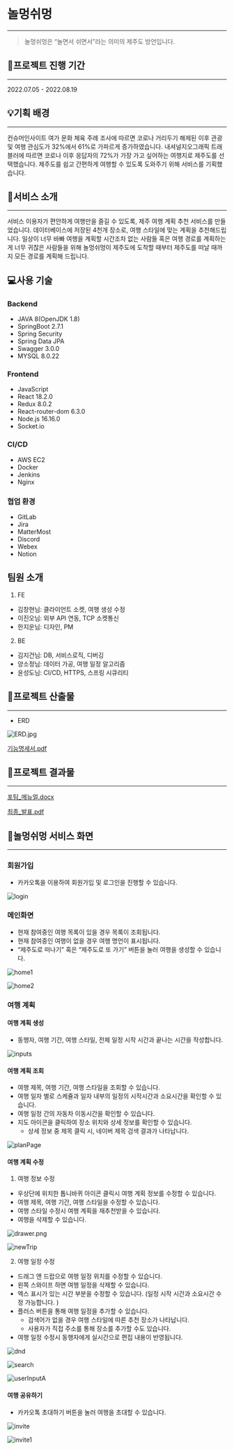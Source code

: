 # 놀멍쉬멍

---

> 놀멍쉬멍은 “놀면서 쉬면서”라는 의미의 제주도 방언입니다.

## 📅프로젝트 진행 기간

---

2022.07.05 - 2022.08.19

## 💡기획 배경

---

컨슈머인사이트 여가 문화 체육 주례 조사에 따르면 코로나 거리두기 해제된 이후 관광 및 여행 관심도가 32%에서 61%로 가파르게 증가하였습니다. 내셔널지오그래픽 트래블러에 따르면 코로나 이후 응답자의 72%가 가장 가고 싶어하는 여행지로 제주도를 선택했습니다. 제주도를 쉽고 간편하게 여행할 수 있도록 도와주기 위해 서비스를 기획했습니다.

## 📍서비스 소개

---

서비스 이용자가 편안하게 여행만을 즐길 수 있도록, 제주 여행 계획 추천 서비스를 만들었습니다.
데이터베이스에 저장된 4천개 장소로, 여행 스타일에 맞는 계획을 추천해드립니다. 일상이 너무 바빠 여행을 계획할 시간조차 없는 사람들 혹은 여행 경로를 계획하는게 너무 귀찮은 사람들을 위해 놀멍쉬멍이 제주도에 도착할 때부터 제주도를 떠날 때까지 모든 경로를 계획해 드립니다.

## 💻사용 기술

### Backend

- JAVA 8(OpenJDK 1.8)
- SpringBoot 2.7.1
- Spring Security
- Spring Data JPA
- Swagger 3.0.0
- MYSQL 8.0.22

### Frontend

- JavaScript
- React 18.2.0
- Redux 8.0.2
- React-router-dom 6.3.0
- Node.js 16.16.0
- Socket.io

### CI/CD

- AWS EC2
- Docker
- Jenkins
- Nginx

### 협업 환경

- GitLab
- Jira
- MatterMost
- Discord
- Webex
- Notion

## 팀원 소개

1. FE
  - 김창현님: 클라이언트 소켓, 여행 생성 수정
  - 이진오님: 외부 API 연동, TCP 소켓통신
  - 한지운님: 디자인, PM

2. BE
  - 김지건님: DB, 서비스로직, 디버깅
  - 양소정님: 데이터 가공, 여행 일정 알고리즘
  - 윤성도님: CI/CD, HTTPS, 스프링 시큐리티


## 📖프로젝트 산출물

---

- ERD

![ERD.jpg](README-asset/ERD.jpg)

[기능명세서.pdf](docs/기능명세서.pdf)

## 📖프로젝트 결과물

---

[포팅_메뉴얼.docx](exec/포팅_메뉴얼.docx)

[최종_발표.pdf](docs/%EC%84%9C%EC%9A%B8_6%EB%B0%98_A609_%EB%B0%9C%ED%91%9C%EC%9E%90%EB%A3%8C.pdf)

## 💎놀멍쉬멍 서비스 화면

---

### 회원가입

- 카카오톡을 이용하여 회원가입 및 로그인을 진행할 수 있습니다.

![login](README-asset/login.png)

### 메인화면

- 현재 참여중인 여행 목록이 있을 경우 목록이 조회됩니다.
- 현재 참여중인 여행이 없을 경우 여행 명언이 표시됩니다.
- “제주도로 떠나기” 혹은 “제주도로 또 가기” 버튼을 눌러 여행을 생성할 수 있습니다.

![home1](README-asset/home1.png)

![home2](README-asset/home2.png)

### 여행 계획

#### 여행 계획 생성

- 동행자, 여행 기간, 여행 스타일, 전체 일정 시작 시간과 끝나는 시간을 작성합니다.

![inputs](/uploads/0393c5150d59db291f13645e30e64bb5/inputs.gif)

#### 여행 계획 조회

- 여행 제목, 여행 기간, 여행 스타일을 조회할 수 있습니다.
- 여행 일자 별로 스케쥴과 일자 내부의 일정의 시작시간과 소요시간을 확인할 수 있습니다.
- 여행 일정 간의 자동차 이동시간을 확인할 수 있습니다.
- 지도 아이콘을 클릭하여 장소 위치와 상세 정보를 확인할 수 있습니다.
  - 상세 정보 중 제목 클릭 시, 네이버 제목 검색 결과가 나타납니다.

![planPage](README-asset/planPage.png)

#### 여행 계획 수정

1. 여행 정보 수정
- 우상단에 위치한 톱니바퀴 아이콘 클릭시 여행 계획 정보를 수정할 수 있습니다.
- 여행 제목, 여행 기간, 여행 스타일을 수정할 수 있습니다.
- 여행 스타일 수정시 여행 계획을 재추천받을 수 있습니다.
- 여행을 삭제할 수 있습니다.

![drawer.png](README-asset/drawer.png)

![newTrip](/uploads/21d35b38cb4cd9aa5781fff1155f026a/newTrip.gif)

2. 여행 일정 수정
- 드래그 앤 드랍으로 여행 일정 위치를 수정할 수 있습니다.
- 왼쪽 스와이프 하면 여행 일정을 삭제할 수 있습니다.
- 엑스 표시가 있는 시간 부분을 수정할 수 있습니다. (일정 시작 시간과 소요시간 수정 가능합니다. )
- 플러스 버튼을 통해 여행 일정을 추가할 수 있습니다.
  - 검색어가 없을 경우 여행 스타일에 따른 추천 장소가 나타납니다.
  - 사용자가 직접 주소를 통해 장소를 추가할 수도 있습니다.
- 여행 일정 수정시 동행자에게 실시간으로 편집 내용이 반영됩니다.

![dnd](/uploads/b55156af107df9c76e5f8cb8ccbd7c51/dnd.gif)

![search](/uploads/f21e2cf875383971974e7af863af38b0/search.gif) 

![userInputA](README-asset/userInputA.png)

#### 여행 공유하기

- 카카오톡 초대하기 버튼을 눌러 여행을 초대할 수 있습니다.

![invite](README-asset/invite.png)

![invite1](/uploads/363b94ba6e6865c15f2adc6c16933489/invite1.gif)




